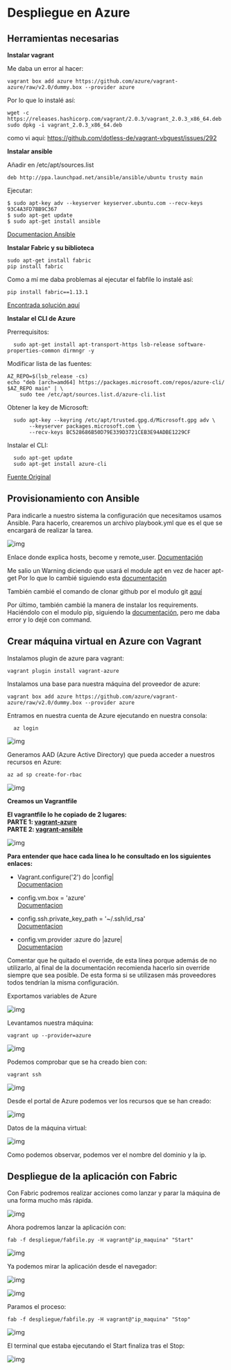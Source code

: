 # Despliegue en Azure

## Herramientas necesarias

**Instalar vagrant**  

Me daba un error al hacer:  
~~~
vagrant box add azure https://github.com/azure/vagrant-azure/raw/v2.0/dummy.box --provider azure
~~~  


Por lo que lo instalé así:  

~~~
wget -c https://releases.hashicorp.com/vagrant/2.0.3/vagrant_2.0.3_x86_64.deb
sudo dpkg -i vagrant_2.0.3_x86_64.deb
~~~  

como vi aquí: https://github.com/dotless-de/vagrant-vbguest/issues/292


**Instalar ansible**  

Añadir en /etc/apt/sources.list  

~~~
deb http://ppa.launchpad.net/ansible/ansible/ubuntu trusty main
~~~

Ejecutar:  

~~~
$ sudo apt-key adv --keyserver keyserver.ubuntu.com --recv-keys 93C4A3FD7BB9C367
$ sudo apt-get update
$ sudo apt-get install ansible
~~~

[Documentacion Ansible](https://docs.ansible.com/ansible/latest/installation_guide/intro_installation.html)  


**Instalar Fabric y su biblioteca**  

~~~
sudo apt-get install fabric
pip install fabric
~~~  


Como a mí me daba problemas al ejecutar el fabfile lo instalé así:  

~~~
pip install fabric==1.13.1
~~~  


[Encontrada solución aquí](https://github.com/tbarbugli/cassandra_snapshotter/issues/123)  



**Instalar el CLI de Azure**  

Prerrequisitos:  

~~~
  sudo apt-get install apt-transport-https lsb-release software-properties-common dirmngr -y
~~~

Modificar lista de las fuentes:  

~~~
AZ_REPO=$(lsb_release -cs)
echo "deb [arch=amd64] https://packages.microsoft.com/repos/azure-cli/ $AZ_REPO main" | \
    sudo tee /etc/apt/sources.list.d/azure-cli.list
~~~  

Obtener la key de Microsoft:  

~~~
  sudo apt-key --keyring /etc/apt/trusted.gpg.d/Microsoft.gpg adv \
       --keyserver packages.microsoft.com \
       --recv-keys BC528686B50D79E339D3721CEB3E94ADBE1229CF
~~~  

Instalar el CLI:  

~~~
  sudo apt-get update
  sudo apt-get install azure-cli
~~~  

[Fuente Original](https://docs.microsoft.com/en-us/cli/azure/install-azure-cli-apt?view=azure-cli-latest)  



## Provisionamiento con Ansible  


Para indicarle a nuestro sistema la configuración que necesitamos usamos Ansible. Para hacerlo, crearemos un archivo playbook.yml que es el que se encargará de realizar la tarea.  


![img](https://github.com/toniMR/Proyecto-IV/blob/master/doc/img/azure/playbook.png)  


Enlace donde explica hosts, become y remote_user. [Documentación](https://docs.ansible.com/ansible/latest/user_guide/playbooks_intro.html#playbook-language-example)  

Me salio un Warning diciendo que usará el module apt en vez de hacer apt-get
Por lo que lo cambié siguiendo esta [documentación](https://docs.ansible.com/ansible/latest/modules/apt_module.html?highlight=apt)  

También cambié el comando de clonar github por el modulo git [aquí](https://docs.ansible.com/ansible/latest/modules/git_module.html?highlight=git)  

Por último, también cambié la manera de instalar los requirements. Haciéndolo
con el modulo pip, siguiendo la [documentación](https://docs.ansible.com/ansible/latest/modules/pip_module.html?highlight=pip3), pero me daba error y lo dejé con command.

## Crear máquina virtual en Azure con Vagrant  


Instalamos plugin de azure para vagrant:  

~~~
vagrant plugin install vagrant-azure
~~~  

Instalamos una base para nuestra máquina del proveedor de azure:  

~~~
vagrant box add azure https://github.com/azure/vagrant-azure/raw/v2.0/dummy.box --provider azure
~~~  


Entramos en nuestra cuenta de Azure ejecutando en nuestra consola:  

~~~
  az login
~~~

![img](https://github.com/toniMR/Proyecto-IV/blob/master/doc/img/azure/az_login.png)  


Generamos AAD (Azure Active Directory) que pueda acceder a nuestros recursos en Azure:  
~~~
az ad sp create-for-rbac
~~~  

![img](https://github.com/toniMR/Proyecto-IV/blob/master/doc/img/azure/az_ad.png)  



**Creamos un Vagrantfile**  

**El vagrantfile lo he copiado de 2 lugares:  
PARTE 1: [vagrant-azure](https://github.com/Azure/vagrant-azure)  
PARTE 2: [vagrant-ansible](https://www.vagrantup.com/docs/provisioning/ansible_intro.html)**  


![img](https://github.com/toniMR/Proyecto-IV/blob/master/doc/img/azure/vagrantfile.png)  

**Para entender que hace cada línea lo he consultado en los siguientes enlaces:**  
- Vagrant.configure('2') do |config|  
[Documentacion](https://www.vagrantup.com/docs/vagrantfile/version.html)  

- config.vm.box = 'azure'  
[Documentacion](https://www.vagrantup.com/docs/vagrantfile/machine_settings.html)  

- config.ssh.private_key_path = '~/.ssh/id_rsa'  
[Documentacion](https://www.vagrantup.com/docs/vagrantfile/ssh_settings.html)  

- config.vm.provider :azure do |azure|  
[Documentacion](https://www.vagrantup.com/docs/providers/configuration.html)  

Comentar que he quitado el override, de esta línea porque además de no utilizarlo, al final de la documentación recomienda hacerlo sin override siempre que sea posible. De esta forma si se utilizasen más proveedores todos tendrían la misma configuración.


Exportamos variables de Azure  

![img](https://github.com/toniMR/Proyecto-IV/blob/master/doc/img/azure/export_variables.png)  



Levantamos nuestra máquina:  

~~~
vagrant up --provider=azure
~~~

![img](https://github.com/toniMR/Proyecto-IV/blob/master/doc/img/azure/vagrant_up.png)  



Podemos comprobar que se ha creado bien con:  

~~~
vagrant ssh
~~~

![img](https://github.com/toniMR/Proyecto-IV/blob/master/doc/img/azure/vagrant_ssh.png)  




Desde el portal de Azure podemos ver los recursos que se han creado:  

![img](https://github.com/toniMR/Proyecto-IV/blob/master/doc/img/azure/panel.png)  


Datos de la máquina virtual:  

![img](https://github.com/toniMR/Proyecto-IV/blob/master/doc/img/azure/panel.png)  


Como podemos observar, podemos ver el nombre del dominio y la ip.  



## Despliegue de la aplicación con Fabric  

Con Fabric podremos realizar acciones como lanzar y parar la máquina de una forma mucho más rápida.  


![img](https://github.com/toniMR/Proyecto-IV/blob/master/doc/img/azure/fabfile.png)  



Ahora podremos lanzar la aplicación con:  

~~~
fab -f despliegue/fabfile.py -H vagrant@"ip_maquina" "Start"
~~~  


![img](https://github.com/toniMR/Proyecto-IV/blob/master/doc/img/azure/fab_start.png)  


Ya podemos mirar la aplicación desde el navegador:  

![img](https://github.com/toniMR/Proyecto-IV/blob/master/doc/img/azure/status.png)  


![img](https://github.com/toniMR/Proyecto-IV/blob/master/doc/img/azure/peliculas.png)  



Paramos el proceso:  

~~~
fab -f despliegue/fabfile.py -H vagrant@"ip_maquina" "Stop"
~~~  

![img](https://github.com/toniMR/Proyecto-IV/blob/master/doc/img/azure/fab_stop.png)  


El terminal que estaba ejecutando el Start finaliza tras el Stop:  


![img](https://github.com/toniMR/Proyecto-IV/blob/master/doc/img/azure/start_stopping.png)
